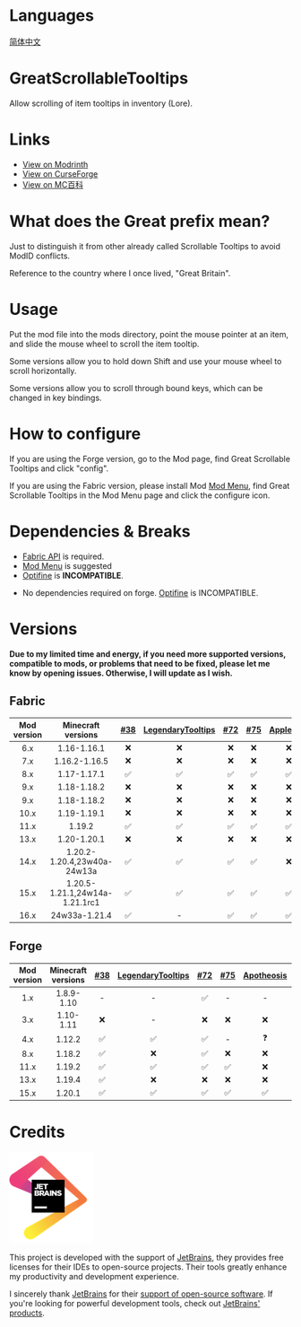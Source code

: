 # Languages
[简体中文](README/zh_cn.md)

# GreatScrollableTooltips
Allow scrolling of item tooltips in inventory (Lore).

# Links
- [View on Modrinth](https://modrinth.com/mod/great-scrollable-tooltips)
- [View on CurseForge](https://www.curseforge.com/minecraft/mc-mods/great-scrollable-tooltips)
- [View on MC百科](https://www.mcmod.cn/class/14734.html)

# What does the Great prefix mean?
Just to distinguish it from other already called Scrollable Tooltips to avoid ModID conflicts.

Reference to the country where I once lived, "Great Britain".

# Usage
Put the mod file into the mods directory, point the mouse pointer at an item, and slide the mouse wheel to scroll the item tooltip.

Some versions allow you to hold down Shift and use your mouse wheel to scroll horizontally.

Some versions allow you to scroll through bound keys, which can be changed in key bindings.

# How to configure
If you are using the Forge version, go to the Mod page, find Great Scrollable Tooltips and click "config".

If you are using the Fabric version, please install Mod [Mod Menu](https://modrinth.com/mod/modmenu), find Great Scrollable Tooltips in the Mod Menu page and click the configure icon.

# Dependencies & Breaks
- [Fabric API](https://modrinth.com/mod/fabric-api) is required.
- [Mod Menu](https://modrinth.com/mod/modmenu) is suggested
- [Optifine](https://optifine.net/) is **INCOMPATIBLE**.

* No dependencies required on forge. [Optifine](https://optifine.net/) is INCOMPATIBLE.

# Versions
**Due to my limited time and energy, if you need more supported versions, compatible to mods, or problems that need to be fixed, please let me know by opening issues. Otherwise, I will update as I wish.**

## Fabric
| Mod version |       Minecraft versions       | [#38](https://github.com/flowerinsnowdh/GreatScrollableTooltips/issues/38) | [LegendaryTooltips](https://github.com/AHilyard/LegendaryTooltips) | [#72](https://github.com/flowerinsnowdh/GreatScrollableTooltips/issues/72) | [#75](https://github.com/flowerinsnowdh/GreatScrollableTooltips/issues/75) | [AppleSkin](https://github.com/squeek502/AppleSkin) |
| :---------: | :----------------------------: | :------------------------------------------------------------------------: | :----------------------------------------------------------------: | :------------------------------------------------------------------------: | :------------------------------------------------------------------------: | :-------------------------------------------------: |
|     6.x     |          1.16-1.16.1           |                                     ❌                                      |                                 ❌                                  |                                     ❌                                      |                                     ❌                                      |                          ❌                          |
|     7.x     |         1.16.2-1.16.5          |                                     ❌                                      |                                 ❌                                  |                                     ❌                                      |                                     ❌                                      |                          ❌                          |
|     8.x     |          1.17-1.17.1           |                                     ✅                                      |                                 ✅                                  |                                     ✅                                      |                                     ✅                                      |                          ✅                          |
|     9.x     |          1.18-1.18.2           |                                     ❌                                      |                                 ❌                                  |                                     ❌                                      |                                     ❌                                      |                          ❌                          |
|     9.x     |          1.18-1.18.2           |                                     ❌                                      |                                 ❌                                  |                                     ❌                                      |                                     ❌                                      |                          ❌                          |
|    10.x     |          1.19-1.19.1           |                                     ❌                                      |                                 ❌                                  |                                     ❌                                      |                                     ❌                                      |                          ❌                          |
|    11.x     |             1.19.2             |                                     ✅                                      |                                 ✅                                  |                                     ✅                                      |                                     ✅                                      |                          ✅                          |
|    13.x     |          1.20-1.20.1           |                                     ❌                                      |                                 ❌                                  |                                     ❌                                      |                                     ❌                                      |                          ❌                          |
|    14.x     |  1.20.2-1.20.4,23w40a-24w13a   |                                     ✅                                      |                                 ✅                                  |                                     ✅                                      |                                     ✅                                      |                          ❌                          |
|    15.x     | 1.20.5-1.21.1,24w14a-1.21.1rc1 |                                     ✅                                      |                                 ✅                                  |                                     ✅                                      |                                     ✅                                      |                          ✅                          |
|    16.x     |         24w33a-1.21.4          |                                     ✅                                      |                                 -                                  |                                     ✅                                      |                                     ✅                                      |                          ✅                          |

## Forge
| Mod version | Minecraft versions | [#38](https://github.com/flowerinsnowdh/GreatScrollableTooltips/issues/38) | [LegendaryTooltips](https://github.com/AHilyard/LegendaryTooltips) | [#72](https://github.com/flowerinsnowdh/GreatScrollableTooltips/issues/72) | [#75](https://github.com/flowerinsnowdh/GreatScrollableTooltips/issues/75) | [Apotheosis](https://github.com/Shadows-of-Fire/Apotheosis) | [AppleSkin](https://github.com/squeek502/AppleSkin) | [Obscure Tooltips](https://www.curseforge.com/minecraft/mc-mods/obscure-tooltips) |
| :---------: | :----------------: | :------------------------------------------------------------------------: | :----------------------------------------------------------------: | :------------------------------------------------------------------------: | :------------------------------------------------------------------------: | :---------------------------------------------------------: | :-------------------------------------------------: | :-------------------------------------------------------------------------------: |
|     1.x     |     1.8.9-1.10     |                                     -                                      |                                 -                                  |                                     ✅                                      |                                     -                                      |                              -                              |                          -                          |                                         -                                         |
|     3.x     |     1.10-1.11      |                                     ❌                                      |                                 -                                  |                                     ❌                                      |                                     ❌                                      |                              ❌                              |                          ❌                          |                                         -                                         |
|     4.x     |       1.12.2       |                                     ✅                                      |                                 ✅                                  |                                     ✅                                      |                                     -                                      |                              ❓                              |                          ✅                          |                                         -                                         |
|     8.x     |       1.18.2       |                                     ✅                                      |                                 ❌                                  |                                     ✅                                      |                                     ❌                                      |                              ❌                              |                          ❌                          |                                         ❌                                         |
|    11.x     |       1.19.2       |                                     ✅                                      |                                 ✅                                  |                                     ✅                                      |                                     ✅                                      |                              ❌                              |                          ✅                          |                                         -                                         |
|    13.x     |       1.19.4       |                                     ✅                                      |                                 ❌                                  |                                     ❌                                      |                                     ❌                                      |                              ❌                              |                          ❌                          |                                         ❌                                         |
|    15.x     |       1.20.1       |                                     ✅                                      |                                 ✅                                  |                                     ✅                                      |                                     ✅                                      |                              ✅                              |                          ✅                          |                                         ✅                                         |

# Credits
[<img src="README/CREDITS/jetbrains.png" alt="jetbrains.png"/>](https://www.jetbrains.com)

This project is developed with the support of [JetBrains](https://www.jetbrains.com/), they provides free licenses for their IDEs to open-source projects. Their tools greatly enhance my productivity and development experience.

I sincerely thank [JetBrains](https://www.jetbrains.com/) for their [support of open-source software](https://www.jetbrains.com/community/opensource/). If you're looking for powerful development tools, check out [JetBrains' products](https://www.jetbrains.com/products/).